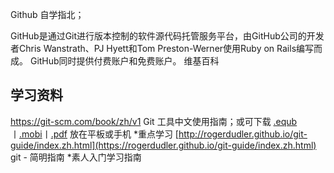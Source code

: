 Github 自学指北；

GitHub是通过Git进行版本控制的软件源代码托管服务平台，由GitHub公司的开发者Chris Wanstrath、PJ Hyett和Tom Preston-Werner使用Ruby on Rails编写而成。 GitHub同时提供付费账户和免费账户。 维基百科

## 学习资料
https://git-scm.com/book/zh/v1 Git 工具中文使用指南；或可下载 [.equb](https://github.com/progit/progit2-zh/releases/download/2.1.31/progit_v2.1.31.epub)丨[.mobi](https://github.com/progit/progit2-zh/releases/download/2.1.31/progit_v2.1.31.mobi)丨[.pdf](https://github.com/progit/progit2-zh/releases/download/2.1.31/progit_v2.1.31.pdf) 放在平板或手机 *重点学习
[http://rogerdudler.github.io/git-guide/index.zh.html](https://rogerdudler.github.io/git-guide/index.zh.html) git - 简明指南 *素人入门学习指南


